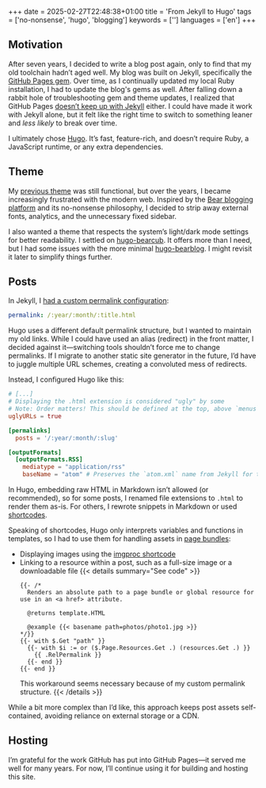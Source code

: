 +++
date = 2025-02-27T22:48:38+01:00
title = 'From Jekyll to Hugo'
tags = ['no-nonsense', 'hugo', 'blogging']
keywords = ['']
languages = ['en']
+++

## Motivation

After seven years, I decided to write a blog post again, only to find that my old 
toolchain hadn’t aged well. My blog was built on Jekyll, specifically the 
[GitHub Pages gem](https://github.com/github/pages-gem). Over time, as I continually updated my local Ruby 
installation, I had to update the blog's gems as well. 
After falling down a rabbit hole of troubleshooting gem and theme updates, I 
realized that GitHub Pages [doesn’t keep up with Jekyll](https://github.com/github/pages-gem/issues/651) either. I could have 
made it work with Jekyll alone, but it felt like the right time to switch to 
something leaner and _less likely_ to break over time.

I ultimately chose [Hugo](https://gohugo.io). It’s fast, feature-rich, and doesn’t require Ruby, 
a JavaScript runtime, or any extra dependencies.

## Theme

My [previous theme](https://github.com/poole/hyde) was still functional, but over the years, I became 
increasingly frustrated with the modern web. Inspired by the 
[Bear blogging platform](https://bearblog.dev/) and its no-nonsense philosophy, I decided to strip 
away external fonts, analytics, and the unnecessary fixed sidebar.

I also wanted a theme that respects the system’s light/dark mode settings for 
better readability. I settled on [hugo-bearcub](https://github.com/clente/hugo-bearcub). It offers more than I need, 
but I had some issues with the more minimal [hugo-bearblog](https://github.com/janraasch/hugo-bearblog). 
I might revisit it later to simplify things further.

## Posts

In Jekyll, I [had a custom permalink configuration](https://github.com/vbalazs/vbalazs.github.io/blob/22ca8d653f61a971c991fecdd7e5e6d155d311a6/_config.yml#L10):

```yaml
permalink: /:year/:month/:title.html
```

Hugo uses a different default permalink structure, but I wanted to maintain my 
old links. While I could have used an alias (redirect) in the front matter, I 
decided against it—switching tools shouldn’t force me to change permalinks. 
If I migrate to another static site generator in the future, I’d have to juggle 
multiple URL schemes, creating a convoluted mess of redirects.

Instead, I configured Hugo like this:

```toml
# [...]
# Displaying the .html extension is considered "ugly" by some
# Note: Order matters! This should be defined at the top, above `menus` and `permalinks`
uglyURLs = true

[permalinks]
  posts = '/:year/:month/:slug'

[outputFormats]
  [outputFormats.RSS]
    mediatype = "application/rss"
    baseName = "atom" # Preserves the `atom.xml` name from Jekyll for the RSS feed
```

In Hugo, embedding raw HTML in Markdown isn’t allowed (or recommended), so for 
some posts, I renamed file extensions to `.html` to render them as-is. For others, 
I rewrote snippets in Markdown or used [shortcodes](https://gohugo.io/content-management/shortcodes/).

Speaking of shortcodes, Hugo only interprets variables and functions in templates, 
so I had to use them for handling assets in [page bundles](https://gohugo.io/content-management/page-bundles/):
- Displaying images using the [imgproc shortcode](https://github.com/gohugoio/hugoDocs/blob/59e057bb43907b3c5675d0d8645d02327f12bef1/layouts/shortcodes/imgproc.html)
- Linking to a resource within a post, such as a full-size image or a downloadable 
file
  {{< details summary="See code" >}}
  ```go-html-template
  {{- /*
    Renders an absolute path to a page bundle or global resource for use in an <a href> attribute.
  
    @returns template.HTML
  
    @example {{< basename path=photos/photo1.jpg >}}
  */}}
  {{- with $.Get "path" }}
    {{- with $i := or ($.Page.Resources.Get .) (resources.Get .) }}
      {{ .RelPermalink }}
    {{- end }}
  {{- end }}
  ```
  This workaround seems necessary because of my custom permalink structure.
  {{< /details >}}

While a bit more complex than I’d like, this approach keeps post assets 
self-contained, avoiding reliance on external storage or a CDN.

## Hosting

I’m grateful for the work GitHub has put into GitHub Pages—it served me well for 
many years. For now, I’ll continue using it for building and hosting this site.

